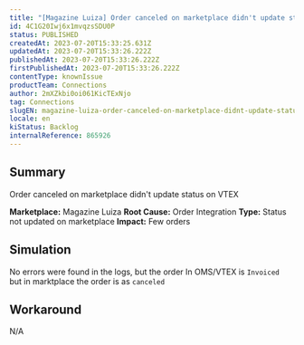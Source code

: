 ```yaml
---
title: "[Magazine Luiza] Order canceled on marketplace didn't update status on VTEX"
id: 4C1G20Iwj6x1mvqzsSDU0P
status: PUBLISHED
createdAt: 2023-07-20T15:33:25.631Z
updatedAt: 2023-07-20T15:33:26.222Z
publishedAt: 2023-07-20T15:33:26.222Z
firstPublishedAt: 2023-07-20T15:33:26.222Z
contentType: knownIssue
productTeam: Connections
author: 2mXZkbi0oi061KicTExNjo
tag: Connections
slugEN: magazine-luiza-order-canceled-on-marketplace-didnt-update-status-on-vtex
locale: en
kiStatus: Backlog
internalReference: 865926
---
```


## Summary


Order canceled on marketplace didn't update status on VTEX

**Marketplace:** Magazine Luiza
**Root Cause:** Order Integration
**Type:** Status not updated on marketplace
**Impact:** Few orders


##

## Simulation


No errors were found in the logs, but the order In OMS/VTEX is `Invoiced `but in marktplace the order is as `canceled`


##

## Workaround


N/A




